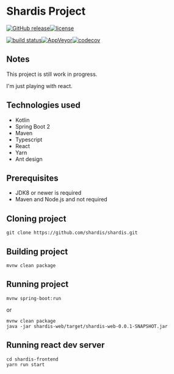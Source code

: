 # Shardis Project
[![GitHub release](https://img.shields.io/github/release/shardis/shardis.svg)](https://github.com/shardis/shardis/releases)[![license](https://img.shields.io/github/license/shardis/shardis.svg)](https://github.com/shardis/shardis)		

[![build status](https://img.shields.io/travis/shardis/shardis/master.svg)](https://travis-ci.org/shardis/shardis)[![AppVeyor](https://img.shields.io/appveyor/ci/kucharzyk/shardis.svg)](https://ci.appveyor.com/project/kucharzyk/shardis)[![codecov](https://img.shields.io/codecov/c/github/shardis/shardis/master.svg)](https://codecov.io/gh/shardis/shardis)		

## Notes

This project is still work in progress.

I'm just playing with react.

## Technologies used
- Kotlin
- Spring Boot 2
- Maven
- Typescript
- React
- Yarn
- Ant design

## Prerequisites

- JDK8 or newer is required
- Maven and Node.js and not required

 
## Cloning project

```text
git clone https://github.com/shardis/shardis.git
```

## Building project

```text
mvnw clean package
```

## Running project

```text
mvnw spring-boot:run
```
or 

```text
mvnw clean package
java -jar shardis-web/target/shardis-web-0.0.1-SNAPSHOT.jar
```



## Running react dev server

```text
cd shardis-frontend
yarn run start
```
